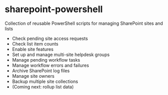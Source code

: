 # sharepoint-powershell

Collection of reusable PowerShell scripts for managing SharePoint sites and lists

* Check pending site access requests
* Check list item counts
* Enable site features
* Set up and manage multi-site helpdesk groups
* Manage pending workflow tasks
* Manage workflow errors and failures
* Archive SharePoint log files
* Manage site owners
* Backup multiple site collections
* (Coming next: rollup list data) 
